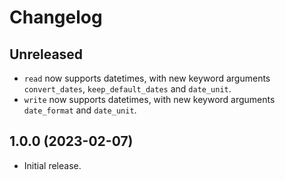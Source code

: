 # Changelog

## Unreleased
- `read` now supports datetimes, with new keyword arguments `convert_dates`,
  `keep_default_dates` and `date_unit`.
- `write` now supports datetimes, with new keyword arguments `date_format` and `date_unit`.

## 1.0.0 (2023-02-07)
- Initial release.
